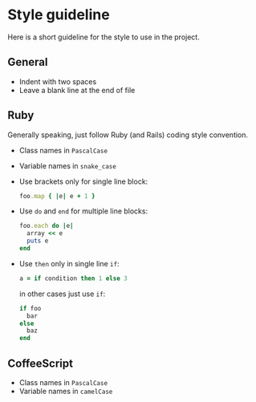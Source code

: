 # Style guideline

Here is a short guideline for the style to use in the project.

## General

* Indent with two spaces
* Leave a blank line at the end of file

## Ruby

Generally speaking, just follow Ruby (and Rails) coding style convention.

* Class names in `PascalCase`
* Variable names in `snake_case`
* Use brackets only for single line block:

    ```ruby
    foo.map { |e| e + 1 }
    ```

* Use `do` and `end` for multiple line blocks:

    ```ruby
    foo.each do |e|
      array << e
      puts e
    end
    ```

* Use `then` only in single line `if`:

    ```ruby
    a = if condition then 1 else 3
    ```

  in other cases just use `if`:

    ```ruby
    if foo
      bar
    else
      baz
    end
    ```

## CoffeeScript

* Class names in `PascalCase`
* Variable names in `camelCase`
